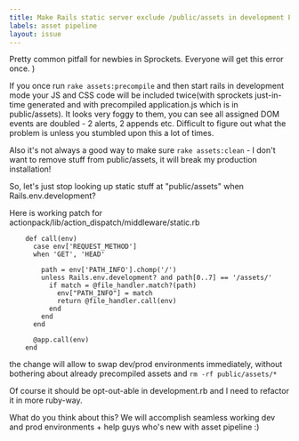 ```yaml
---
title: Make Rails static server exclude /public/assets in development ENV
labels: asset pipeline
layout: issue
---
```


Pretty common pitfall for newbies in Sprockets. Everyone will get this error once. )

If you once run `rake assets:precompile` and then start rails in development mode your JS and CSS code will be included twice(with sprockets just-in-time generated and with precompiled application.js which is in public/assets). It looks very foggy to them, you can see all assigned DOM events are doubled - 2 alerts, 2 appends etc. Difficult to figure out what the problem is unless you stumbled upon this a lot of times.

Also it's not always a good way to make sure `rake assets:clean` - I don't want to remove stuff from public/assets, it will break my production installation! 

So, let's just stop looking up static stuff at "public/assets" when Rails.env.development?

Here is working patch for actionpack/lib/action_dispatch/middleware/static.rb

```
    def call(env)
      case env['REQUEST_METHOD']
      when 'GET', 'HEAD'

        path = env['PATH_INFO'].chomp('/')
        unless Rails.env.development? and path[0..7] == '/assets/'
          if match = @file_handler.match?(path)
            env["PATH_INFO"] = match
            return @file_handler.call(env)
          end
        end
      end

      @app.call(env)
    end
```

the change will allow to swap dev/prod environments immediately, without bothering about already precompiled assets and `rm -rf public/assets/*`

Of course it should be opt-out-able in development.rb and I need to refactor it in more ruby-way. 

What do you think about this? We will accomplish seamless working dev and prod environments + help guys who's new with asset pipeline :)

